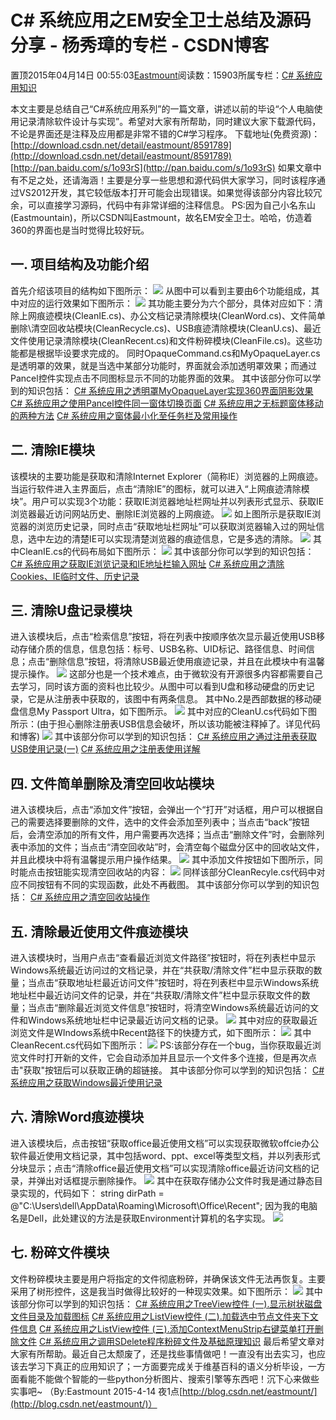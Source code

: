 
# C\# 系统应用之EM安全卫士总结及源码分享 - 杨秀璋的专栏 - CSDN博客

置顶2015年04月14日 00:55:03[Eastmount](https://me.csdn.net/Eastmount)阅读数：15903所属专栏：[C\# 系统应用知识](https://blog.csdn.net/column/details/eastmount-xtyy.html)



本文主要是总结自己“C\#系统应用系列”的一篇文章，讲述以前的毕设“个人电脑使用记录清除软件设计与实现”。希望对大家有所帮助，同时建议大家下载源代码，不论是界面还是注释及应用都是非常不错的C\#学习程序。
下载地址(免费资源)：
[http://download.csdn.net/detail/eastmount/8591789](http://download.csdn.net/detail/eastmount/8591789)
[http://pan.baidu.com/s/1o93rS](http://pan.baidu.com/s/1o93rS)
如果文章中有不足之处，还请海涵！主要是分享一些思想和源代码供大家学习，同时该程序通过VS2012开发，其它较低版本打开可能会出现错误。如果觉得该部分内容比较冗余，可以直接学习源码，代码中有非常详细的注释信息。
PS:因为自己小名东山(Eastmountain)，所以CSDN叫Eastmount，故名EM安全卫士。哈哈，仿造着360的界面也是当时觉得比较好玩。

## 一. 项目结构及功能介绍
首先介绍该项目的结构如下图所示：
![](https://img-blog.csdn.net/20150413192145096)
从图中可以看到主要由6个功能组成，其中对应的运行效果如下图所示：
![](https://img-blog.csdn.net/20150413193807380)
其功能主要分为六个部分，具体对应如下：清除上网痕迹模块(CleanIE.cs)、办公文档记录清除模块(CleanWord.cs)、文件简单删除\清空回收站模块(CleanRecycle.cs)、USB痕迹清除模块(CleanU.cs)、最近文件使用记录清除模块(CleanRecent.cs)和文件粉碎模块(CleanFile.cs)。这些功能都是根据毕设要求完成的。
同时OpaqueCommand.cs和MyOpaqueLayer.cs是透明罩的效果，就是当选中某部分功能时，界面就会添加透明罩效果；而通过Pancel控件实现点击不同图标显示不同的功能界面的效果。
其中该部分你可以学到的知识包括：
[C\# 系统应用之透明罩MyOpaqueLayer实现360界面阴影效果](http://blog.csdn.net/eastmount/article/details/20914999)
[C\# 系统应用之使用Pancel控件同一窗体切换页面](http://blog.csdn.net/eastmount/article/details/21461275)
[C\# 系统应用之无标题窗体移动的两种方法](http://blog.csdn.net/eastmount/article/details/20707363)
[C\# 系统应用之窗体最小化至任务栏及常用操作](http://blog.csdn.net/eastmount/article/details/18604721)

## 二. 清除IE模块
该模块的主要功能是获取和清除Internet Explorer（简称IE）浏览器的上网痕迹。当运行软件进入主界面后，点击“清除IE”的图标，就可以进入“上网痕迹清除模块”。用户可以实现3个功能：获取IE浏览器地址栏网址并以列表形式显示、获取IE浏览器最近访问网站历史、删除IE浏览器的上网痕迹。
![](https://img-blog.csdn.net/20150413200732227)
如上图所示是获取IE浏览器的浏览历史记录，同时点击“获取地址栏网址”可以获取浏览器输入过的网址信息，选中左边的清楚IE可以实现清楚浏览器的痕迹信息，它是多选的清除。
![](https://img-blog.csdn.net/20150413201458016)
其中CleanIE.cs的代码布局如下图所示：
![](https://img-blog.csdn.net/20150413201820146)
其中该部分你可以学到的知识包括：
[C\# 系统应用之获取IE浏览记录和IE地址栏输入网址](http://blog.csdn.net/eastmount/article/details/22830903)
[C\# 系统应用之清除Cookies、IE临时文件、历史记录](http://blog.csdn.net/eastmount/article/details/18821221)

## 三. 清除U盘记录模块
进入该模块后，点击“检索信息”按钮，将在列表中按顺序依次显示最近使用USB移动存储介质的信息，信息包括：标号、USB名称、UID标记、路径信息、时间信息；点击“删除信息”按钮，将清除USB最近使用痕迹记录，并且在此模块中有温馨提示操作。
![](https://img-blog.csdn.net/20150413202509818)
这部分也是一个技术难点，由于微软没有开源很多内容都需要自己去学习，同时该方面的资料也比较少。从图中可以看到U盘和移动硬盘的历史记录，它是从注册表中获取的，该图中有两条信息。
其中No.2是西部数据的移动硬盘信息My Passport Ultra，如下图所示。
![](https://img-blog.csdn.net/20150413202952475)
其中对应的CleanU.cs代码如下图所示：(由于担心删除注册表USB信息会破坏，所以该功能被注释掉了。详见代码和博客)
![](https://img-blog.csdn.net/20150413203356768)
其中该部分你可以学到的知识包括：
[C\# 系统应用之通过注册表获取USB使用记录(一)](http://blog.csdn.net/eastmount/article/details/23136821)
[C\# 系统应用之注册表使用详解](http://blog.csdn.net/eastmount/article/details/25428405)

## 四. 文件简单删除及清空回收站模块
进入该模块后，点击“添加文件”按钮，会弹出一个“打开”对话框，用户可以根据自己的需要选择要删除的文件，选中的文件会添加至列表中；当点击“back”按钮后，会清空添加的所有文件，用户需要再次选择；当点击“删除文件”时，会删除列表中添加的文件；当点击“清空回收站”时，会清空每个磁盘分区中的回收站文件，并且此模块中将有温馨提示用户操作结果。
![](https://img-blog.csdn.net/20150413204204132)
其中添加文件按钮如下图所示，同时能点击按钮能实现清空回收站的内容：
![](https://img-blog.csdn.net/20150413204711624)
同样该部分CleanRecyle.cs代码中对应不同按钮有不同的实现函数，此处不再截图。
其中该部分你可以学到的知识包括：
[C\# 系统应用之清空回收站操作](http://blog.csdn.net/eastmount/article/details/18414935)

## 五. 清除最近使用文件痕迹模块
进入该模块时，当用户点击“查看最近浏览文件路径”按钮时，将在列表栏中显示Windows系统最近访问过的文档记录，并在“共获取/清除文件”栏中显示获取的数量；当点击“获取地址栏最近访问文件”按钮时，将在列表栏中显示Windows系统地址栏中最近访问文件的记录，并在“共获取/清除文件”栏中显示获取文件的数量；当点击“删除最近浏览文件信息”按钮时，将清空Windows系统最近访问的文件和Windows系统地址栏中记录最近访问文档的记录。
![](https://img-blog.csdn.net/20150413205703005)
其中对应的获取最近浏览文件是WIndows系统中Recent路径下的快捷方式，如下图所示：
![](https://img-blog.csdn.net/20150413210050657)
其中CleanRecent.cs代码如下图所示：
![](https://img-blog.csdn.net/20150413210314392)
PS:该部分存在一个bug，当你获取最近浏览文件时打开新的文件，它会自动添加并且显示一个文件多个连接，但是再次点击"获取"按钮后可以获取正确的超链接。
其中该部分你可以学到的知识包括：
[C\# 系统应用之获取Windows最近使用记录](http://blog.csdn.net/eastmount/article/details/18474655)

## 六. 清除Word痕迹模块
进入该模块后，点击按钮“获取office最近使用文档”可以实现获取微软offcie办公软件最近使用文档记录，其中包括word、ppt、excel等类型文档，并以列表形式分块显示；点击“清除office最近使用文档”可以实现清除office最近访问文档的记录，并弹出对话框提示删除操作。
![](https://img-blog.csdn.net/20150413211320035)
其中在获取存储办公文件时我是通过静态目录实现的，代码如下：
string dirPath = @"C:\Users\dell\AppData\Roaming\Microsoft\Office\Recent";
因为我的电脑名是Dell，此处建议的方法是获取Environment计算机的名字实现。
![](https://img-blog.csdn.net/20150413211634065)


## 七. 粉碎文件模块
文件粉碎模块主要是用户将指定的文件彻底粉碎，并确保该文件无法再恢复。主要采用了树形控件，这是我当时做得比较好的一种现实效果。如下图所示：
![](https://img-blog.csdn.net/20150414003313274)
其中该部分你可以学到的知识包括：
[C\# 系统应用之TreeView控件 (一).显示树状磁盘文件目录及加载图标](http://blog.csdn.net/eastmount/article/details/19453107)
[C\# 系统应用之ListView控件 (二).加载选中节点文件夹下文件信息](http://blog.csdn.net/eastmount/article/details/21241313)
[C\# 系统应用之ListView控件 (三).添加ContextMenuStrip右键菜单打开删除文件](http://blog.csdn.net/eastmount/article/details/27264295)
[C\# 系统应用之调用SDelete程序粉碎文件及基础原理知识](http://blog.csdn.net/eastmount/article/details/23792823)
最后希望文章对大家有所帮助。最近自己太颓废了，还是找些事情做吧！一直没有出去实习，也应该去学习下真正的应用知识了；一方面要完成关于维基百科的语义分析毕设，一方面看能不能做个智能的一些python分析图片、搜索引擎等东西吧！沉下心来做些实事吧~
（By:Eastmount 2015-4-14 夜1点[http://blog.csdn.net/eastmount/](http://blog.csdn.net/eastmount/)）














